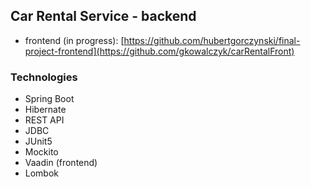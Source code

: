 ## Car Rental Service - backend


- frontend (in progress):
[https://github.com/hubertgorczynski/final-project-frontend](https://github.com/gkowalczyk/carRentalFront)


### Technologies
- Spring Boot 
- Hibernate
- REST API
- JDBC
- JUnit5
- Mockito
- Vaadin (frontend)
- Lombok

